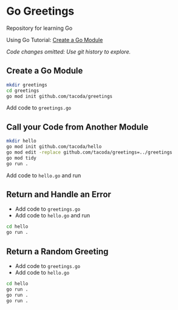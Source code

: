 # Go Greetings

Repository for learning Go

Using Go Tutorial: [Create a Go Module](https://go.dev/doc/tutorial/create-module)

_Code changes omitted: Use git history to explore._

## Create a Go Module

```sh
mkdir greetings
cd greetings
go mod init github.com/tacoda/greetings
```

Add code to `greetings.go`

## Call your Code from Another Module

```sh
mkdir hello
go mod init github.com/tacoda/hello
go mod edit -replace github.com/tacoda/greetings=../greetings
go mod tidy
go run .
```

Add code to `hello.go` and run

## Return and Handle an Error

- Add code to `greetings.go`
- Add code to `hello.go` and run

```sh
cd hello
go run .
```

## Return a Random Greeting

- Add code to `greetings.go`
- Add code to `hello.go`

```sh
cd hello
go run .
go run .
go run .
```
